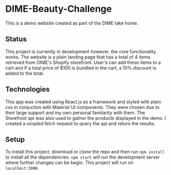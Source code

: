 # DIME-Beauty-Challenge

This is a demo website created as part of the DIME take home.

## Status

This project is currently in development however, the core functionality works. The website is a plain landing page that has a total of 4 items retrieved from DIME's Shopify storefront. User's can add these items to a cart and if a total price of $100 is bundled in the cart, a 10% discount is added to the total.

## Technologies

This app was created using React.js as a framework and styled with plain css in conjuction with Material UI components. They were chosen due to their large support and my own personal famliarity with them. The Storefront api was also used to gather the products displayed in the demo. I created a simpled fetch request to query the api and return the results.

## Setup

To install this project, download or clone the repo and then run `npm install` to install all the dependencies. `npm start` will run the development server where further changes can be begin. This project will run on `localhost:3000`.